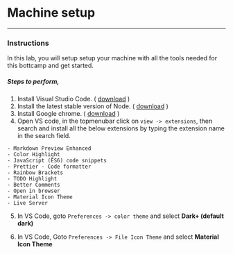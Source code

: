 # Machine setup
---
### Instructions
In this lab, you will setup setup your machine with all the tools needed for this bottcamp and get started.

##### Steps to perform,
1. Install Visual Studio Code. ( [download](https://code.visualstudio.com/) )
2. Install the latest stable version of Node. ( [download](https://nodejs.org/en/) )
3. Install Google chrome. ( [download](https://www.google.com/chrome/?brand=JJTC&gclid=Cj0KCQjwvaeJBhCvARIsABgTDM4FHP2ARsAM-vaRZV_gmTuytbw4yrSC7LGmoycfzTsxuVXwGFxNkBkaApnsEALw_wcB&gclsrc=aw.ds) ) 
4. Open VS code, in the topmenubar click on ```view -> extensions```, then search and install all the below extensions by typing the extension name in the search field.

```
- Markdown Preview Enhanced
- Color Highlight
- JavaScript (ES6) code snippets
- Prettier - Code formatter
- Rainbow Brackets
- TODO Highlight
- Better Comments
- Open in browser
- Material Icon Theme
- Live Server
```

5. In VS Code, goto ```Preferences -> color theme``` and select **Dark+ (default dark)**

6. In VS Code, Goto ```Preferences -> File Icon Theme``` and select **Material Icon Theme** 



